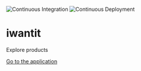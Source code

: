 ![Continuous Integration](https://github.com/apostolidhs/iwantit/workflows/Continuous%20Integration/badge.svg) ![Continuous Deployment](https://github.com/apostolidhs/iwantit/workflows/Continuous%20Deployment/badge.svg?branch=production)

# iwantit

Explore products

[Go to the application](https://apostolidhs.github.io/iwantit)
